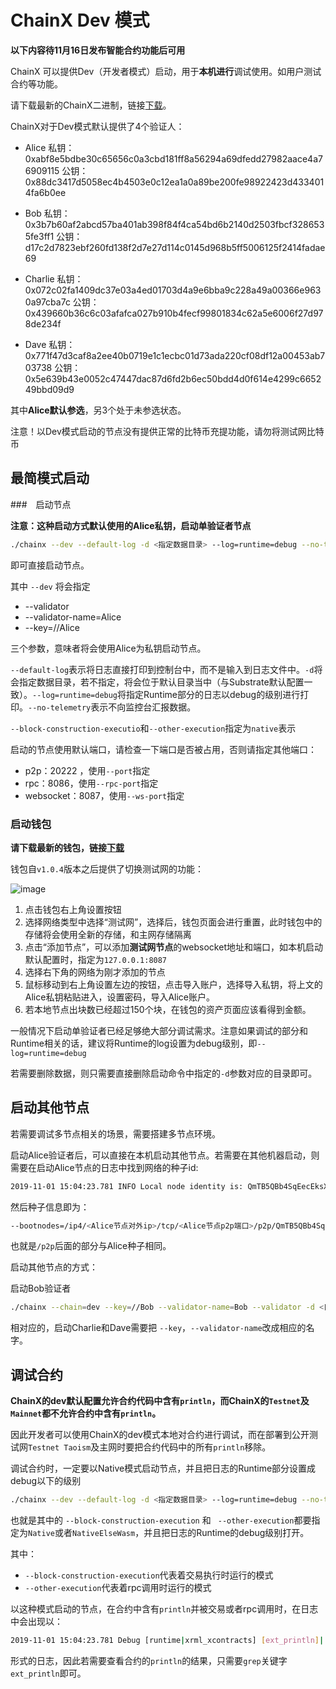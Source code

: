 # ChainX Dev 模式

**以下内容待11月16日发布智能合约功能后可用**

ChainX 可以提供Dev（开发者模式）启动，用于**本机进行**调试使用。如用户测试合约等功能。

请下载最新的ChainX二进制，链接[下载](https://github.com/chainx-org/ChainX/releases)。

ChainX对于Dev模式默认提供了4个验证人：

* Alice
  私钥：0xabf8e5bdbe30c65656c0a3cbd181ff8a56294a69dfedd27982aace4a76909115
  公钥：0x88dc3417d5058ec4b4503e0c12ea1a0a89be200fe98922423d4334014fa6b0ee

* Bob
  私钥：0x3b7b60af2abcd57ba401ab398f84f4ca54bd6b2140d2503fbcf3286535fe3ff1
  公钥：d17c2d7823ebf260fd138f2d7e27d114c0145d968b5ff5006125f2414fadae69

* Charlie
  私钥：0x072c02fa1409dc37e03a4ed01703d4a9e6bba9c228a49a00366e9630a97cba7c
  公钥：0x439660b36c6c03afafca027b910b4fecf99801834c62a5e6006f27d978de234f

* Dave
  私钥：0x771f47d3caf8a2ee40b0719e1c1ecbc01d73ada220cf08df12a00453ab703738
  公钥：0x5e639b43e0052c47447dac87d6fd2b6ec50bdd4d0f614e4299c665249bbd09d9

其中**Alice默认参选**，另3个处于未参选状态。

注意！以Dev模式启动的节点没有提供正常的比特币充提功能，请勿将测试网比特币

## 最简模式启动

###　启动节点

**注意：这种启动方式默认使用的Alice私钥，启动单验证者节点**

```bash
./chainx --dev --default-log -d <指定数据目录> --log=runtime=debug --no-telemetry --block-construction-execution=native --other-execution=native
```

即可直接启动节点。

其中 `--dev` 将会指定

* --validator
* --validator-name=Alice
* --key=//Alice

三个参数，意味者将会使用Alice为私钥启动节点。

`--default-log`表示将日志直接打印到控制台中，而不是输入到日志文件中。`-d`将会指定数据目录，若不指定，将会位于默认目录当中（与Substrate默认配置一致）。`--log=runtime=debug`将指定Runtime部分的日志以debug的级别进行打印。`--no-telemetry`表示不向监控台汇报数据。

`--block-construction-executio`和`--other-execution`指定为`native`表示

启动的节点使用默认端口，请检查一下端口是否被占用，否则请指定其他端口：

* p2p：20222 ，使用`--port`指定
* rpc：8086，使用`--rpc-port`指定
* websocket：8087，使用`--ws-port`指定

### 启动钱包

**请下载最新的钱包，链接[下载](https://github.com/chainx-org/chainx-wallet/releases)**

钱包自`v1.0.4`版本之后提供了切换测试网的功能：

![image](https://user-images.githubusercontent.com/5023721/62120182-ae257c00-b2f3-11e9-9e5e-b2c1e65ee0f1.png)

1. 点击钱包右上角设置按钮
2. 选择网络类型中选择“测试网”，选择后，钱包页面会进行重置，此时钱包中的存储将会使用全新的存储，和主网存储隔离
3. 点击“添加节点”，可以添加**测试网节点**的websocket地址和端口，如本机启动默认配置时，指定为`127.0.0.1:8087`
4. 选择右下角的网络为刚才添加的节点
5. 鼠标移动到右上角设置左边的按钮，点击导入账户，选择导入私钥，将上文的Alice私钥粘贴进入，设置密码，导入Alice账户。
6. 若本地节点出块数已经超过150个块，在钱包的资产页面应该看得到金额。

一般情况下启动单验证者已经足够绝大部分调试需求。注意如果调试的部分和Runtime相关的话，建议将Runtime的log设置为debug级别，即`--log=runtime=debug`

若需要删除数据，则只需要直接删除启动命令中指定的`-d`参数对应的目录即可。

## 启动其他节点

若需要调试多节点相关的场景，需要搭建多节点环境。

启动Alice验证者后，可以直接在本机启动其他节点。若需要在其他机器启动，则需要在启动Alice节点的日志中找到网络的种子id:

```bash
2019-11-01 15:04:23.781 INFO Local node identity is: QmTB5QBb4SqEecEksXEB6a35yNgvtTyjYDG3LV43yEEibv
```

然后种子信息即为：

```bash
--bootnodes=/ip4/<Alice节点对外ip>/tcp/<Alice节点p2p端口>/p2p/QmTB5QBb4SqEecEksXEB6a35yNgvtTyjYDG3LV43yEEibv
```

也就是`/p2p`后面的部分与Alice种子相同。

启动其他节点的方式：

启动Bob验证者

```bash
./chainx --chain=dev --key=//Bob --validator-name=Bob --validator -d <目录>  --log=runtime=debug --default-log --bootnodes=<Alice的种子>
```

相对应的，启动Charlie和Dave需要把 `--key`，`--validator-name`改成相应的名字。

## 调试合约

**ChainX的dev默认配置允许合约代码中含有`println`，而ChainX的`Testnet`及`Mainnet`都不允许合约中含有`println`。**

因此开发者可以使用ChainX的dev模式本地对合约进行调试，而在部署到公开测试网`Testnet Taoism`及主网时要把合约代码中的所有`println`移除。

调试合约时，一定要以Native模式启动节点，并且把日志的Runtime部分设置成debug以下的级别

```bash
./chainx --dev --default-log -d <指定数据目录> --log=runtime=debug --no-telemetry --block-construction-execution=native --other-execution=native
```

也就是其中的 `--block-construction-execution` 和 ` --other-execution`都要指定为`Native`或者`NativeElseWasm`，并且把日志的Runtime的debug级别打开。

其中：

* `--block-construction-execution`代表着交易执行时运行的模式
* `--other-execution`代表着rpc调用时运行的模式

以这种模式启动的节点，在合约中含有`println`并被交易或者rpc调用时，在日志中会出现以：

```bash
2019-11-01 15:04:23.781 Debug [runtime|xrml_xcontracts] [ext_println]|......
```

形式的日志，因此若需要查看合约的`println`的结果，只需要`grep`关键字`ext_println`即可。
